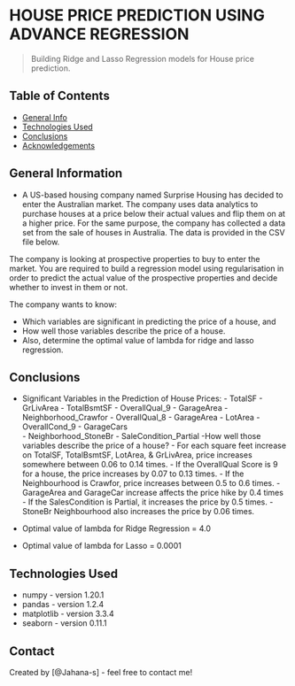 # HOUSE PRICE PREDICTION USING ADVANCE REGRESSION 
> Building Ridge and Lasso Regression models for House price prediction. 


## Table of Contents
* [General Info](#general-information)
* [Technologies Used](#technologies-used)
* [Conclusions](#conclusions)
* [Acknowledgements](#acknowledgements)

<!-- You can include any other section that is pertinent to your problem -->

## General Information
- A US-based housing company named Surprise Housing has decided to enter the Australian market. The company uses data analytics to purchase houses at a price below their actual values and flip them on at a higher price. For the same purpose, the company has collected a data set from the sale of houses in Australia. The data is provided in the CSV file below.

The company is looking at prospective properties to buy to enter the market. You are required to build a regression model using regularisation in order to predict the actual value of the prospective properties and decide whether to invest in them or not.

The company wants to know:
- Which variables are significant in predicting the price of a house, and
- How well those variables describe the price of a house.
- Also, determine the optimal value of lambda for ridge and lasso regression.

## Conclusions
- Significant Variables in the Prediction of House Prices:
            - TotalSF
            - GrLivArea
            - TotalBsmtSF
            - OverallQual_9
            - GarageArea
            - Neighborhood_Crawfor
            - OverallQual_8
            - GarageArea 
            - LotArea
            - OverallCond_9
            - GarageCars    
            - Neighborhood_StoneBr
            - SaleCondition_Partial 
-How well those variables describe the price of a house?
            - For each square feet increase on TotalSF, TotalBsmtSF, LotArea, & GrLivArea, price increases somewhere between 0.06 to 0.14 times. 
            - If the OverallQual Score is 9 for a house, the price increases by 0.07 to 0.13 times.
            - If the Neighbourhood is Crawfor, price increases between 0.5 to 0.6 times.
            - GarageArea and GarageCar increase affects the price hike by 0.4 times
            - If the SalesCondition is Partial, it increases the price by 0.5 times.
            - StoneBr Neighbourhood also increases the price by 0.06 times.
            
- Optimal value of lambda for Ridge Regression = 4.0
   
- Optimal value of lambda for Lasso = 0.0001


## Technologies Used
- numpy - version 1.20.1
- pandas - version 1.2.4
- matplotlib - version 3.3.4
- seaborn - version 0.11.1


## Contact
Created by [@Jahana-s] - feel free to contact me!
